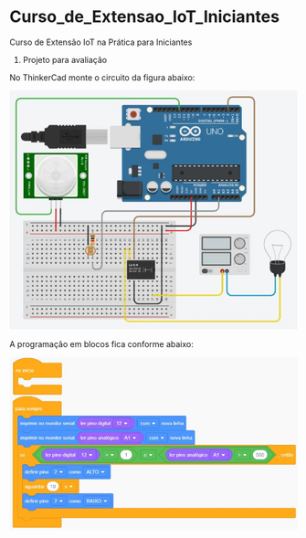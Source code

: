# Curso_de_Extensao_IoT_Iniciantes
Curso de Extensão IoT na Prática para Iniciantes


1) Projeto para avaliação

No ThinkerCad monte o circuito da figura abaixo:

<img src="Projeto para avaliação - Circuito.JPG">


A programação em blocos fica conforme abaixo:


<img src="Projeto para avaliação - Blocos.JPG">
